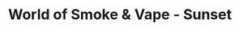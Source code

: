 ---
title: "World of Smoke & Vape - Sunset"
url: /miami/world-of-smoke-und-vape-sunset/
shop: Tabak
---